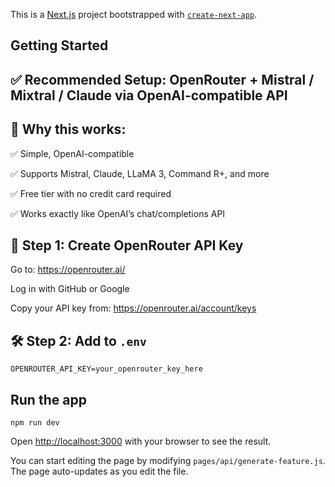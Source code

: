 This is a [Next.js](https://nextjs.org) project bootstrapped with [`create-next-app`](https://nextjs.org/docs/app/api-reference/cli/create-next-app).

## Getting Started

## ✅ Recommended Setup: OpenRouter + Mistral / Mixtral / Claude via OpenAI-compatible API
## 🔧 Why this works:
✅ Simple, OpenAI-compatible

✅ Supports Mistral, Claude, LLaMA 3, Command R+, and more

✅ Free tier with no credit card required

✅ Works exactly like OpenAI’s chat/completions API

## 🔐 Step 1: Create OpenRouter API Key
Go to: https://openrouter.ai/

Log in with GitHub or Google

Copy your API key from: https://openrouter.ai/account/keys

## 🛠 Step 2: Add to ```.env```
```OPENROUTER_API_KEY=your_openrouter_key_here```
## Run the app
```npm run dev```

Open [http://localhost:3000](http://localhost:3000) with your browser to see the result.

You can start editing the page by modifying `pages/api/generate-feature.js`. The page auto-updates as you edit the file.



